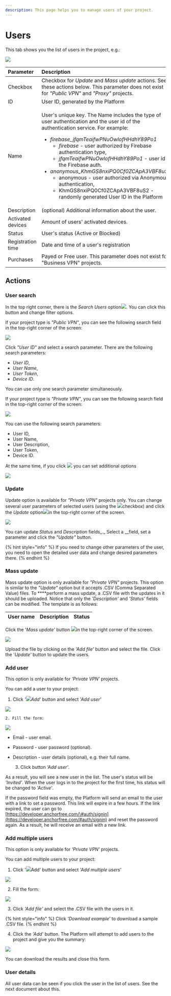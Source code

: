 ```yaml
---
description: This page helps you to manage users of your project.
---
```


# Users

This tab shows you the list of users in the project, e.g.:  

![](../../.gitbook/assets/users_list.png)

<table>
  <thead>
    <tr>
      <th style="text-align:left">Parameter</th>
      <th style="text-align:left">Description</th>
    </tr>
  </thead>
  <tbody>
    <tr>
      <td style="text-align:left">
        <img src="../../.gitbook/assets/checkbox.webp" alt/>Checkbox</td>
      <td style="text-align:left">Checkbox for <em>Update</em> and <em>Mass update</em> actions. See these actions
        below. This parameter does not exist for <em>&quot;Public VPN&quot;</em> and <em>&quot;Proxy&quot;</em> projects.</td>
    </tr>
    <tr>
      <td style="text-align:left">ID</td>
      <td style="text-align:left">User ID, generated by the Platform</td>
    </tr>
    <tr>
      <td style="text-align:left">Name</td>
      <td style="text-align:left">
        <p>User&apos;s unique key. The Name includes the type of user authentication
          and the user id of the authentication service. For example:</p>
        <ul>
          <li><em>firebase_jfqmTeaifwPNuOwIofHHdhY89Po1</em>
            <ul>
              <li><em>firebase</em> - user authorized by Firebase authentication type,</li>
              <li><em>jfqmTeaifwPNuOwIofHHdhY89Po1</em> - user id in the Firebase auth.</li>
            </ul>
          </li>
          <li><em>anonymous_KhmGS8nxiPQ0Cf0ZCApA3VBF8uS2</em>
            <ul>
              <li>anonymous - user authorized via Anonymous authentication,</li>
              <li>KhmGS8nxiPQ0Cf0ZCApA3VBF8uS2 - randomly generated User ID in the Platform</li>
            </ul>
          </li>
        </ul>
      </td>
    </tr>
    <tr>
      <td style="text-align:left">Description</td>
      <td style="text-align:left">(optional) Additional information about the user.</td>
    </tr>
    <tr>
      <td style="text-align:left">Activated devices</td>
      <td style="text-align:left">Amount of users&apos; activated devices.</td>
    </tr>
    <tr>
      <td style="text-align:left">Status</td>
      <td style="text-align:left">User&apos;s status (Active or Blocked)</td>
    </tr>
    <tr>
      <td style="text-align:left">Registration time</td>
      <td style="text-align:left">Date and time of a user&apos;s registration</td>
    </tr>
    <tr>
      <td style="text-align:left">Purchases</td>
      <td style="text-align:left">Payed or Free user. This parameter does not exist for &quot;Business VPN&quot;
        projects.</td>
    </tr>
  </tbody>
</table>

## Actions

### User search

In the top right corner, there is the _Search_ _Users_ option![](../../.gitbook/assets/search_icon.png). You can click this button and change filter options.

If your project type is _"Public VPN"_, you can see the following search field in the top-right corner of the screen: 

![](../../.gitbook/assets/user_search_pvpn.png)

Click _"User ID"_ and select a search parameter. There are the following search parameters:

* _User ID_,
* _User Name_,
* _User Token_,
* _Device ID_.

You can use only one search parameter simultaneously.

If your project type is _"Private VPN"_, you can see the following search field in the top-right corner of the screen:

![](../../.gitbook/assets/user_search_bvpn.png)

You can use the following search parameters:

* User ID,
* User Name,
* User Description,
* User Token,
* Device ID. 

At the same time, if you click ![](../../.gitbook/assets/filtr_icon.jpg) you can set additional options   

![](../../.gitbook/assets/user_search_filter.png)

### Update

Update option is available for _"Private VPN"_ projects only. You can change several user parameters of selected users \(using the ![](../../.gitbook/assets/checkbox.webp)checkbox\) and click the _Update_ option![](../../.gitbook/assets/edit_icon.png)in the top-right corner of the screen. 

![](../../.gitbook/assets/users_update.png)

You can update _Status_ and _Description_ fields_._ Select a __field, set a parameter and click the _"Update"_ button.

{% hint style="info" %}
If you need to change other parameters of the user, you need to open the detailed user data and change desired parameters there.
{% endhint %}

### Mass update

Mass update option is only available for _"Private VPN"_ projects. This option is similar to the _"Update"_ option but it accepts .CSV \(Comma Separated Value\) files. To ****perform a mass update, a .CSV file with the updates in it should be uploaded. Notice that only the _'Description'_ and _'Status'_ fields can be modified. The template is as follows: 

| User name | Description | Status |
| :--- | :--- | :--- |


Click the '_Mass update'_ button ![](../../.gitbook/assets/upload_icon.png)in the top-right corner of the screen.  

![](../../.gitbook/assets/users_massupdate.png)

Upload the file by clicking on the _'Add file'_ button and select the file. Click the '_Update'_ button to update the users.

### Add user

This option is only available for _'Private VPN'_ projects. 

You can add a user to your project:

1. Click _'_![](../../.gitbook/assets/plus_icon.jpeg)_Add'_ button and select _'Add user'_

![](../../.gitbook/assets/add_user_option.png)

    2. Fill the form:

![](../../.gitbook/assets/add_user.png)

* Email - user email.
* Password - user password \(optional\). 
* Description - user details \(optional\), e.g. their full name.

  3. Click button _'Add user'_.

As a result, you will see a new user in the list. The user's status will be _'Invited'_. When the user logs in to the project for the first time, his status will be changed to _'Active'_.

If the password field was empty, the Platform will send an email to the user with a link to set a password. This link will expire in a few hours. If the link expired, the user can go to [https://developer.anchorfree.com/\#auth/signin](https://developer.anchorfree.com/#auth/signin) and reset the password again. As a result, he will receive an email with a new link.

### Add multiple users

This option is only available for _'Private VPN'_ projects. 

You can add multiple users to your project:

1. Click '![](../../.gitbook/assets/plus_icon.jpeg)Add' button and select _'Add multiple users_'

![](../../.gitbook/assets/add_user_option.png)

  2. Fill the form:

![](../../.gitbook/assets/add_users.png)

  3. Click _'Add file'_ and select the .CSV file with the users in it.

{% hint style="info" %}
Click _'Download example'_ to download a sample .CSV file.
{% endhint %}

  4. Click the _'Add'_ button. The Platform will attempt to add users to the project and give you the summary:

![](../../.gitbook/assets/add_users_result.png)

You can download the results and close this form.

### User details

All user data can be seen if you click the user in the list of users. See the next document about this.

